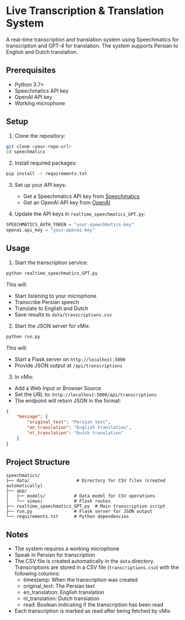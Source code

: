 # Live Transcription & Translation System

A real-time transcription and translation system using Speechmatics for transcription and GPT-4 for translation. The system supports Persian to English and Dutch translation.

## Prerequisites

- Python 3.7+
- Speechmatics API key
- OpenAI API key
- Working microphone

## Setup

1. Clone the repository:
```bash
git clone <your-repo-url>
cd speechmatics
```

2. Install required packages:
```bash
pip install -r requirements.txt
```

3. Set up your API keys:
   - Get a Speechmatics API key from [Speechmatics](https://speechmatics.com)
   - Get an OpenAI API key from [OpenAI](https://openai.com)

4. Update the API keys in `realtime_speechmatics_GPT.py`:
```python
SPEECHMATICS_AUTH_TOKEN = "your-speechmatics-key"
openai.api_key = "your-openai-key"
```

## Usage

1. Start the transcription service:
```bash
python realtime_speechmatics_GPT.py
```
This will:
- Start listening to your microphone
- Transcribe Persian speech
- Translate to English and Dutch
- Save results to `data/transcriptions.csv`

2. Start the JSON server for vMix:
```bash
python run.py
```
This will:
- Start a Flask server on `http://localhost:5000`
- Provide JSON output at `/api/transcriptions`

3. In vMix:
- Add a Web Input or Browser Source
- Set the URL to: `http://localhost:5000/api/transcriptions`
- The endpoint will return JSON in the format:
```json
{
    "message": {
        "original_text": "Persian text",
        "en_translation": "English translation",
        "nl_translation": "Dutch translation"
    }
}
```

## Project Structure

```
speechmatics/
├── data/                  # Directory for CSV files (created automatically)
├── app/
│   ├── models/           # Data model for CSV operations
│   └── views/            # Flask routes
├── realtime_speechmatics_GPT.py  # Main transcription script
├── run.py                # Flask server for JSON output
└── requirements.txt      # Python dependencies
```

## Notes

- The system requires a working microphone
- Speak in Persian for transcription
- The CSV file is created automatically in the `data` directory. Transcriptions are stored in a CSV file (`transcriptions.csv`) with the 
following columns:
  - timestamp: When the transcription was created
  - original_text: The Persian text
  - en_translation: English translation
  - nl_translation: Dutch translation
  - read: Boolean indicating if the transcription has been read
- Each transcription is marked as read after being fetched by vMix 